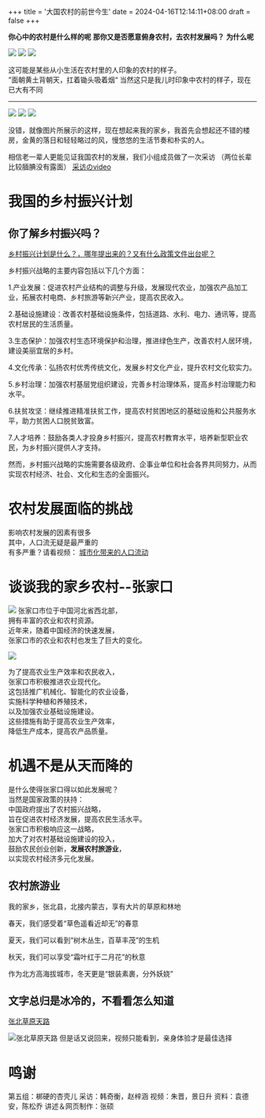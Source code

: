 +++
title = '大国农村的前世今生'
date = 2024-04-16T12:14:11+08:00
draft = false
+++

**你心中的农村是什么样的呢**
**那你又是否愿意俯身农村，去农村发展吗？**
**为什么呢**


![](/image/xc1.png)
![](/image/xc2.png)
![](/image/xc3.png)

这可能是某些从小生活在农村里的人印象的农村的样子。  
”面朝黄土背朝天，扛着锄头吸着烟“
当然这只是我儿时印象中农村的样子，现在已大有不同

---


![](/image/xc4.png)
![](/image/xc5.png)
![](/image/xc6.png)

没错，就像图片所展示的这样，现在想起来我的家乡，我首先会想起还不错的楼房，金黄的落日和轻轻略过的风，慢悠悠的生活节奏和朴实的人。

相信老一辈人更能见证我国农村的发展，我们小组成员做了一次采访
（两位长辈比较腼腆没有露面）
[采访のvideo](https://v.douyin.com/iYCRBV5e/)


# 我国的乡村振兴计划
## 你了解乡村振兴吗？

[乡村振兴计划是什么？，哪年提出来的？又有什么政策文件出台呢？](https://b23.tv/ICo5D8J)

乡村振兴战略的主要内容包括以下几个方面：  

1.产业发展：促进农村产业结构的调整与升级，发展现代农业，加强农产品加工业，拓展农村电商、乡村旅游等新兴产业，提高农民收入。  

2.基础设施建设：改善农村基础设施条件，包括道路、水利、电力、通讯等，提高农村居民的生活质量。  

3.生态保护：加强农村生态环境保护和治理，推进绿色生产，改善农村人居环境，建设美丽宜居的乡村。  

4.文化传承：弘扬农村优秀传统文化，发展乡村文化产业，提升农村文化软实力。  

5.乡村治理：加强农村基层党组织建设，完善乡村治理体系，提高乡村治理能力和水平。  

6.扶贫攻坚：继续推进精准扶贫工作，提高农村贫困地区的基础设施和公共服务水平，助力贫困人口脱贫致富。  

7.人才培养：鼓励各类人才投身乡村振兴，提高农村教育水平，培养新型职业农民，为乡村振兴提供人才支持。  


然而，乡村振兴战略的实施需要各级政府、企事业单位和社会各界共同努力，从而实现农村经济、社会、文化和生态的全面振兴。


# 农村发展面临的挑战

影响农村发展的因素有很多  
其中，人口流无疑是最严重的  
有多严重？请看视频：
[城市化带来的人口流动](http://v3-default.ixigua.com/fd8c6ae1feba522a1ab0c17b0de85907/661e1904/video/tos/cn/tos-cn-ve-15/d69f38a4e9f4405bb63bfda17e51cb64/?a=1768&ch=0&cr=0&dr=0&er=0&lr=unwatermarked&net=5&cd=0%7C0%7C0%7C0&br=224&bt=224&cs=0&ds=2&ft=ahW46QQqUnXfmoZmo0OW_QYaUqiX1wM2xVJEb9Lv3bPD-Ipz&mime_type=video_mp4&qs=0&rc=aDVoaTM3NjhkZjZnNzplN0BpamZ3OmRqbzR3eTMzZGkzM0BiMTQ2NjItXjYxNi01XjJiYSNiY28zZzZuYGtfLS1hLTBzcw%3D%3D&btag=e00030000&dy_q=1713244673&l=20240416131753125FC899898F26A0ED87)

# 谈谈我的家乡农村--张家口

![](/image/zjk.jpg)
张家口市位于中国河北省西北部，  
拥有丰富的农业和农村资源。  
近年来，随着中国经济的快速发展，  
张家口市的农业和农村也发生了巨大的变化。

![](/image/xc7.png)

为了提高农业生产效率和农民收入，  
张家口市积极推进农业现代化。  
这包括推广机械化、智能化的农业设备，  
实施科学种植和养殖技术，  
以及加强农业基础设施建设。  
这些措施有助于提高农业生产效率，  
降低生产成本，提高农产品质量。

# 机遇不是从天而降的

是什么使得张家口得以如此发展呢？  
当然是国家政策的扶持：  
中国政府提出了农村振兴战略，  
旨在促进农村经济发展，提高农民生活水平。  
张家口市积极响应这一战略，  
加大了对农村基础设施建设的投入，  
鼓励农民创业创新，**发展农村旅游业**，  
以实现农村经济多元化发展。
## 农村旅游业

我的家乡，张北县，北接内蒙古，享有大片的草原和林地  

春天，我们感受着“草色遥看近却无”的春意  

夏天，我们可以看到“树木丛生，百草丰茂”的生机  

秋天，我们可以享受“霜叶红于二月花”的秋意  

作为北方高海拔城市，冬天更是“银装素裹，分外妖娆”  


## 文字总归是冰冷的，不看看怎么知道

[张北草原天路](http://v9-default.ixigua.com/32bef9e0149bf68e3b5e59aa6c17e398/661e11ac/video/tos/cn/tos-cn-ve-15/oQD9bPIoane9z4njBgbwe1ANg6QD0qJuAC9lXA/?a=1768&ch=0&cr=0&dr=0&er=0&lr=unwatermarked&net=5&cd=0%7C0%7C0%7C0&cv=1&br=2243&bt=2243&cs=0&ds=3&ft=kTh_HVVywIiRZm8Zmo~pK7pswApXf6DwvrKttUc2do0g3cI&mime_type=video_mp4&qs=0&rc=ODg7ZTs0OjozNTw3ZTZoN0BpMzRxaWc6ZmU1cTMzNGkzM0BfXzIvNDBeNV4xMDRjNDJeYSNwMGlhcjRncW5gLS1kLWFzcw%3D%3D&btag=e00028000&dy_q=1713242958&feature_id=f0150a16a324336cda5d6dd0b69ed299&l=202404161249172F4757FD5AFEC69CCD9C)

![张北草原天路](/image/sayback.jpg)
但是话又说回来，视频只能看到，亲身体验才是最佳选择

# 鸣谢

第五组：梆硬的杏壳儿
采访：韩奇衡，赵梓涵
视频：朱晋，景日升
资料：袁德安，陈松乔
讲述＆网页制作：张硕
